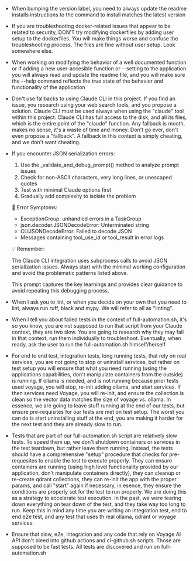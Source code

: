 - When bumping the version label, you need to always update the readme installs instructions to the command to install matches the latest version
- If you are troubleshooting docker-related issues that appear to be related to security, DON'T try modifying dockerfiles by adding user setup to the dockerfiles. You will make things worse and confuse the troubleshooting process. The files are fine without user setup. Look somewhere else.
- When working on modifying the behavior of a well documented function or if adding a new user-accesible function or --setting to the application you will always read and update the readme file, and you will make sure the --help command reflects the true state of the behavior and functionality of the application
- Don't use fallbacks to using Claude CLI in this project. If you find an issue, you research using your web search tools, and you propose a solution. Claude CLI must be used always when using the "claude" tool within this project. Claude CLI has full access to the disk, and all its files, which is the entire point of the "claude" function. Any fallback is mooth, makes no sense, it's a waste of time and money. Don't go ever, don't even propose a "fallback". A fallback in this context is simply cheating, and we don't want cheating.
- If you encounter JSON serialization errors:
  1. Use the _validate_and_debug_prompt() method to analyze prompt issues
  2. Check for non-ASCII characters, very long lines, or unescaped quotes
  3. Test with minimal Claude options first
  4. Gradually add complexity to isolate the problem

  🚨 Error Symptoms:

  - ExceptionGroup: unhandled errors in a TaskGroup
  - json.decoder.JSONDecodeError: Unterminated string
  - CLIJSONDecodeError: Failed to decode JSON
  - Messages containing tool_use_id or tool_result in error logs

  💡 Remember:

  The Claude CLI integration uses subprocess calls to avoid JSON serialization issues. Always start with the minimal working configuration and
  avoid the problematic patterns listed above.

  This prompt captures the key learnings and provides clear guidance to avoid repeating this debugging process.
- When I ask you to lint, or when you decide on your own that you need to lint, always run ruff, black and mypy. We will refer to all as "linting".
- When I tell you about failed tests in the context of full-automation.sh, it's so you know, you are not supposed to run that script from your Claude context, they are two slow. You are going to research why they may fail in that context, run them individually to troubleshoot. Eventually, when ready, ask the user to run the full-automation.sh himself/herself
- For end to end test, integration tests, long running tests, that rely on real services, you are not going to stop or uninstall services, but rather on test setup you will ensure that what you need running (using the applications capabilities, don't manipulate containers from the outside) is running. If ollama is needed, and is not running because prior tests used voyage, you will stop, re-init adding ollama, and start services. If then services need Voyage, you will re-init, and ensure the collection is clean so the vector data matches the size of voyage vs. ollama. In essence, we are going to leave stuff running at the end of our tests, but ensure pre-requisites for our tests are met on test setup. The worst you can do is start uninstalling stuff at the end, you are making it harder for the next test and they are already slow to run.
- Tests that are part of our full-automation.sh script are relatively slow tests. To speed them up, we don't shutdown containers or services in the test teardown, but rather leave them running. Instead, the tests should have a comprehensive "setup" procedure that checks for pre-requesites to enable the test to execute properly. They can ensure containers are running (using high level functionality provided by our application, don't manipulate containers directly), they can cleanup or re-create qdrant collections, they can re-init the app with the proper params, and call "start" again if necessary, in esence, they ensure the conditions are properly set for the test to run properly. We are doing this as a strategy to accelerate test execution. In the past, we were tearing down everything on tear down of the test, and they take way too long to run. Keep this in mind any time you are writing an integration test, end to end e2e test, and any test that uses th real ollama, qdrant or voyage services.
- Ensure that slow, e2e, integration and any code that rely on Voyage AI API don't bleed into github actions and ci-github.sh scripts. Those are supposed to be fast tests. All tests are discovered and run on full-automation.sh